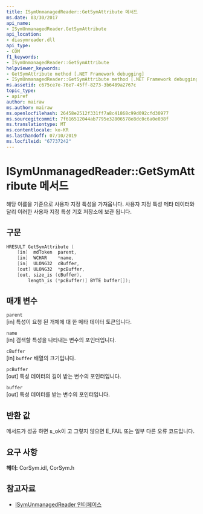 ```yaml
---
title: ISymUnmanagedReader::GetSymAttribute 메서드
ms.date: 03/30/2017
api_name:
- ISymUnmanagedReader.GetSymAttribute
api_location:
- diasymreader.dll
api_type:
- COM
f1_keywords:
- ISymUnmanagedReader::GetSymAttribute
helpviewer_keywords:
- GetSymAttribute method [.NET Framework debugging]
- ISymUnmanagedReader::GetSymAttribute method [.NET Framework debugging]
ms.assetid: c675ce7e-76e7-45ff-8273-3b6489a2767c
topic_type:
- apiref
author: mairaw
ms.author: mairaw
ms.openlocfilehash: 26458e2512f331ff7a8c41868c99d092cfd30977
ms.sourcegitcommit: 7f616512044ab7795e32806578e8dc0c6a0e038f
ms.translationtype: MT
ms.contentlocale: ko-KR
ms.lasthandoff: 07/10/2019
ms.locfileid: "67737242"
---
```

# <a name="isymunmanagedreadergetsymattribute-method"></a>ISymUnmanagedReader::GetSymAttribute 메서드
해당 이름을 기준으로 사용자 지정 특성을 가져옵니다. 사용자 지정 특성 메타 데이터와 달리 이러한 사용자 지정 특성 기호 저장소에 보관 됩니다.  
  
## <a name="syntax"></a>구문  
  
```cpp  
HRESULT GetSymAttribute (  
    [in]  mdToken  parent,  
    [in]  WCHAR    *name,  
    [in]  ULONG32  cBuffer,  
    [out] ULONG32  *pcBuffer,  
    [out, size_is (cBuffer),  
        length_is (*pcBuffer)] BYTE buffer[]);  
```  
  
## <a name="parameters"></a>매개 변수  
 `parent`  
 [in] 특성이 요청 된 개체에 대 한 메타 데이터 토큰입니다.  
  
 `name`  
 [in] 검색할 특성을 나타내는 변수의 포인터입니다.  
  
 `cBuffer`  
 [in] `buffer` 배열의 크기입니다.  
  
 `pcBuffer`  
 [out] 특성 데이터의 길이 받는 변수의 포인터입니다.  
  
 `buffer`  
 [out] 특성 데이터를 받는 변수의 포인터입니다.  
  
## <a name="return-value"></a>반환 값  
 메서드가 성공 하면 s_ok이 고 그렇지 않으면 E_FAIL 또는 일부 다른 오류 코드입니다.  
  
## <a name="requirements"></a>요구 사항  
 **헤더:** CorSym.idl, CorSym.h  
  
## <a name="see-also"></a>참고자료

- [ISymUnmanagedReader 인터페이스](../../../../docs/framework/unmanaged-api/diagnostics/isymunmanagedreader-interface.md)

